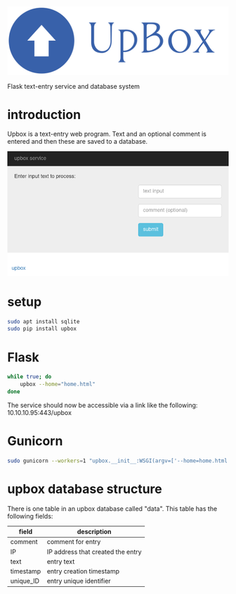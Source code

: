 ![](https://raw.githubusercontent.com/wdbm/upbox/master/media/upbox.png)

Flask text-entry service and database system

# introduction

Upbox is a text-entry web program. Text and an optional comment is entered and then these are saved to a database.

![](https://raw.githubusercontent.com/wdbm/upbox/master/media/screenshot.png)

# setup

```Bash
sudo apt install sqlite
sudo pip install upbox
```

# Flask

```Bash
while true; do
    upbox --home="home.html"
done
```

The service should now be accessible via a link like the following: 10.10.10.95:443/upbox

# Gunicorn

```Bash
sudo gunicorn --workers=1 "upbox.__init__:WSGI(argv=['--home=home.html'])" --bind=0.0.0.0:443 --certfile=/home/user/certificates/fullchain.pem --keyfile=/home/user/certificates/privkey.pem
```

# upbox database structure

There is one table in an upbox database called "data". This table has the following fields:

|**field**|**description**                  |
|---------|---------------------------------|
|comment  |comment for entry                |
|IP       |IP address that created the entry|
|text     |entry text                       |
|timestamp|entry creation timestamp         |
|unique_ID|entry unique identifier          |
